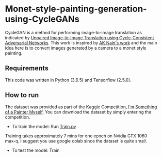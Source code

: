 # Monet-style-painting-generation-using-CycleGANs
CycleGAN is a method for performing image-to-image translation as indicated by [Unpaired Image-to-Image Translation using Cycle-Consistent Adversarial Networks](https://arxiv.org/abs/1703.10593). This work is inspired by [AK Nain's work](https://keras.io/examples/generative/cyclegan/) and the main idea here is to convert images generated by a camera to a monet style painting.

## Requirements
This code was written in Python (3.9.5) and Tensorflow (2.5.0).

## How to run

The dataset was provided as part of the Kaggle Competition, [I'm Something of a Painter Myself](https://www.kaggle.com/c/gan-getting-started). You can download the dataset by simply entering the competition.

* To train the model:
  Run [Train.py](https://github.com/rmaahin/Monet-style-painting-generation-using-CycleGANs/blob/main/Train.py) 
  
Training takes approximately 7 mins for one epoch on Nvidia GTX 1060 max-q. I suggest you use google colab since the dataset is quite small.

* To test the model:
  Train 
